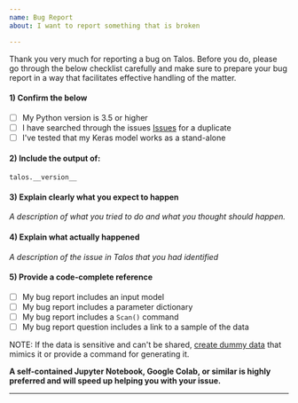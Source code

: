 ```yaml
---
name: Bug Report
about: I want to report something that is broken

---
```


Thank you very much for reporting a bug on Talos. Before you do, please go through the below checklist carefully and make sure to prepare your bug report in a way that facilitates effective handling of the matter.

#### 1) Confirm the below

- [ ] My Python version is 3.5 or higher
- [ ] I have searched through the issues [Issues](https://github.com/autonomio/talos/issues) for a duplicate
- [ ] I've tested that my Keras model works as a stand-alone

#### 2) Include the output of:

`talos.__version__`

#### 3) Explain clearly what you expect to happen

*A description of what you tried to do and what you thought should happen.*

#### 4) Explain what actually happened

*A description of the issue in Talos that you had identified*

#### 5) Provide a code-complete reference

- [ ] My bug report includes an input model
- [ ] My bug report includes a parameter dictionary
- [ ] My bug report includes a `Scan()` command
- [ ] My bug report question includes a link to a sample of the data

NOTE: If the data is sensitive and can't be shared, [create dummy data](https://scikit-learn.org/stable/modules/classes.html#samples-generator) that mimics it or provide a command for generating it.

**A self-contained Jupyter Notebook, Google Colab, or similar is highly preferred and will speed up helping you with your issue.**

---
